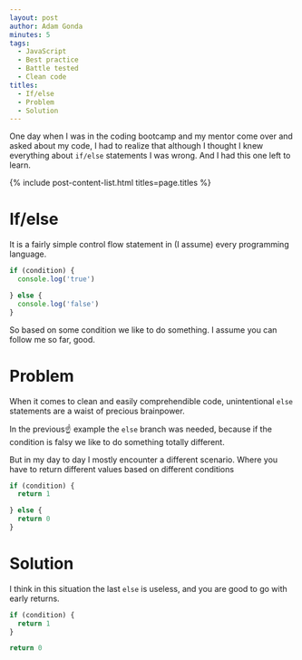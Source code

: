 ```yaml
---
layout: post
author: Adam Gonda
minutes: 5
tags:
  - JavaScript
  - Best practice
  - Battle tested
  - Clean code
titles:
  - If/else
  - Problem
  - Solution
---
```


One day when I was in the coding bootcamp and my mentor come over and asked about my code,
I had to realize that although I thought I knew everything about `if/else` statements
I was wrong. And I had this one left to learn.

{% include post-content-list.html titles=page.titles %}

# If/else

It is a fairly simple control flow statement in (I assume) every programming language.

```js
if (condition) {
  console.log('true')

} else {
  console.log('false')
}
```

So based on some condition we like to do something.
I assume you can follow me so far, good.

# Problem

When it comes to clean and easily comprehendible code,
unintentional `else` statements are a waist of precious brainpower.

In the previous☝️ example the `else` branch was needed, because if the condition is falsy
we like to do something totally different.

But in my day to day I mostly encounter a different scenario.
Where you have to return different values based on different conditions

```js
if (condition) {
  return 1

} else {
  return 0
} 
```

# Solution

I think in this situation the last `else` is useless, and you are good to go with early returns.

```js
if (condition) {
  return 1
}

return 0
```